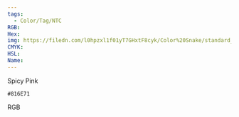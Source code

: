 ```yaml
---
tags:
  - Color/Tag/NTC
RGB:
Hex:
img: https://filedn.com/l0hpzxl1f01yT7GHxtF8cyk/Color%20Snake/standard_csv_to_svg/%23/816E71.svg
CMYK:
HSL:
Name:
---
```

Spicy Pink
```palette
#816E71
```
RGB
